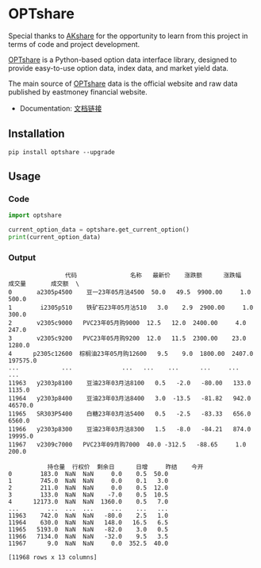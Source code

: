 # OPTshare

Special thanks to [AKshare](https://github.com/akfamily/akshare) for the opportunity to learn from this project in terms of code and project development.

[OPTshare](https://github.com/yulu0131/optshare) is a Python-based option data interface library, designed to provide easy-to-use option data, index data, and market yield data.

The main source of [OPTshare](https://github.com/yulu0131/optshare) data is the official website and raw data published by eastmoney financial website.

- Documentation: [文档链接](https://optshare.readthedocs.io/en/latest/index.html#) 

## Installation

```
pip install optshare --upgrade
```

## Usage
### Code

```python
import optshare

current_option_data = optshare.get_current_option()
print(current_option_data)
```
### Output

```
                代码               名称   最新价    涨跌额      涨跌幅     成交量       成交额  \
0       a2305p4500    豆一23年05月沽4500  50.0   49.5  9900.00     1.0     500.0   
1        i2305p510    铁矿石23年05月沽510   3.0    2.9  2900.00     1.0     300.0   
2       v2305c9000   PVC23年05月购9000  12.5   12.0  2400.00     4.0     247.0   
3       v2305c9200   PVC23年05月购9200  12.0   11.5  2300.00    23.0    1280.0   
4      p2305c12600  棕榈油23年05月购12600   9.5    9.0  1800.00  2407.0  197575.0   
...            ...              ...   ...    ...      ...     ...       ...   
11963   y2303p8100    豆油23年03月沽8100   0.5   -2.0   -80.00   133.0    1135.0   
11964   y2303p8400    豆油23年03月沽8400   3.0  -13.5   -81.82   942.0   46570.0   
11965   SR303P5400    白糖23年03月沽5400   0.5   -2.5   -83.33   656.0    6560.0   
11966   y2303p8300    豆油23年03月沽8300   1.5   -8.0   -84.21   874.0   19995.0   
11967   v2309c7000   PVC23年09月购7000  40.0 -312.5   -88.65     1.0     200.0   

           持仓量  行权价  剩余日      日增     昨结    今开  
0        183.0  NaN  NaN     0.0    0.5  50.0  
1        745.0  NaN  NaN     0.0    0.1   3.0  
2        211.0  NaN  NaN     0.0    0.5  12.0  
3        133.0  NaN  NaN    -7.0    0.5  10.5  
4      12173.0  NaN  NaN  1360.0    0.5   7.0  
...        ...  ...  ...     ...    ...   ...  
11963    742.0  NaN  NaN   -80.0    2.5   1.0  
11964    630.0  NaN  NaN   148.0   16.5   6.5  
11965   5193.0  NaN  NaN   -82.0    3.0   0.5  
11966   7134.0  NaN  NaN   -32.0    9.5   3.5  
11967      9.0  NaN  NaN     0.0  352.5  40.0  

[11968 rows x 13 columns]
```